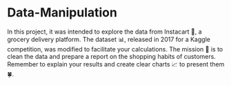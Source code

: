 # Data-Manipulation

In this project, it was intended to explore the data from Instacart 🛒, a grocery delivery platform. The dataset 📊, released in 2017 for a Kaggle competition, was modified to facilitate your calculations. The mission 🎯 is to clean the data and prepare a report on the shopping habits of customers. Remember to explain your results and create clear charts 📈 to present them 🍀.
